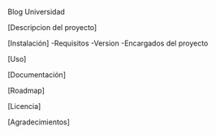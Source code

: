 Blog Universidad

[Descripcion del proyecto]

[Instalación]
-Requisitos
-Version
-Encargados del proyecto

[Uso]

[Documentación]

[Roadmap]

[Licencia]

[Agradecimientos]
